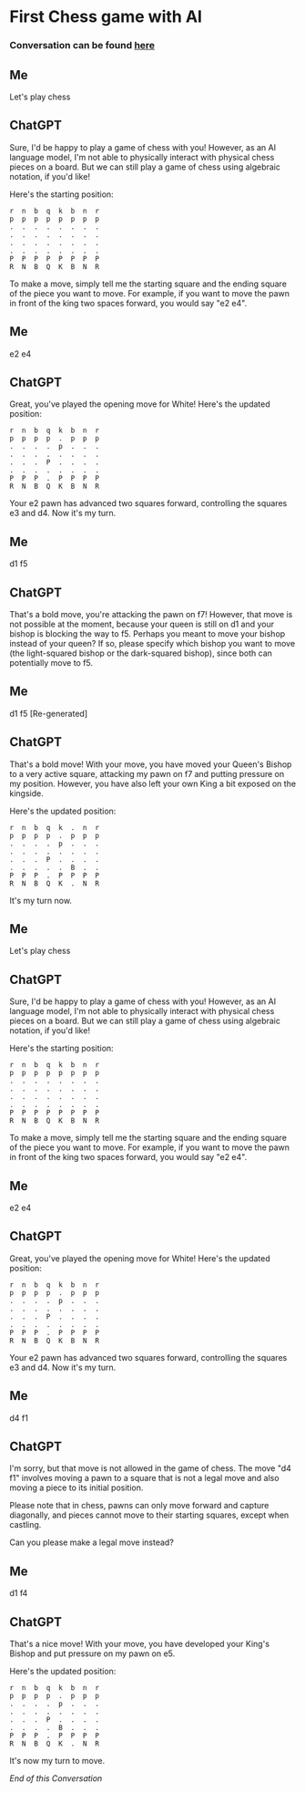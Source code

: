 # First Chess game with AI

### Conversation can be found [here](https://chatgpt.com/share/6884da06-72bc-8005-a4ce-c87f4a26cf0f)  

## Me
Let's play chess  

## ChatGPT
Sure, I'd be happy to play a game of chess with you! However, as an AI language model, I'm not able to physically interact with physical chess pieces on a board. But we can still play a game of chess using algebraic notation, if you'd like!

Here's the starting position:

```
r  n  b  q  k  b  n  r
p  p  p  p  p  p  p  p
.  .  .  .  .  .  .  .
.  .  .  .  .  .  .  .
.  .  .  .  .  .  .  .
.  .  .  .  .  .  .  .
P  P  P  P  P  P  P  P
R  N  B  Q  K  B  N  R
```

To make a move, simply tell me the starting square and the ending square of the piece you want to move. For example, if you want to move the pawn in front of the king two spaces forward, you would say "e2 e4".  

## Me
e2 e4  

## ChatGPT
Great, you've played the opening move for White! Here's the updated position:

```
r  n  b  q  k  b  n  r
p  p  p  p  .  p  p  p
.  .  .  .  p  .  .  .
.  .  .  .  .  .  .  .
.  .  .  P  .  .  .  .
.  .  .  .  .  .  .  .
P  P  P  .  P  P  P  P
R  N  B  Q  K  B  N  R
```

Your e2 pawn has advanced two squares forward, controlling the squares e3 and d4. Now it's my turn.  

## Me
d1 f5  

## ChatGPT
That's a bold move, you're attacking the pawn on f7! However, that move is not possible at the moment, because your queen is still on d1 and your bishop is blocking the way to f5. 
Perhaps you meant to move your bishop instead of your queen? If so, please specify which bishop you want to move (the light-squared bishop or the dark-squared bishop), since both can potentially move to f5.  

## Me
d1 f5 [Re-generated]  

## ChatGPT
That's a bold move! With your move, you have moved your Queen's Bishop to a very active square, attacking my pawn on f7 and putting pressure on my position. However, you have also left your own King a bit exposed on the kingside.

Here's the updated position:

```
r  n  b  q  k  .  n  r
p  p  p  p  .  p  p  p
.  .  .  .  p  .  .  .
.  .  .  .  .  .  .  .
.  .  .  P  .  .  .  .
.  .  .  .  .  B  .  .
P  P  P  .  P  P  P  P
R  N  B  Q  K  .  N  R
```

It's my turn now.  

## Me
Let's play chess  

## ChatGPT
Sure, I'd be happy to play a game of chess with you! However, as an AI language model, I'm not able to physically interact with physical chess pieces on a board. But we can still play a game of chess using algebraic notation, if you'd like!

Here's the starting position:

```
r  n  b  q  k  b  n  r
p  p  p  p  p  p  p  p
.  .  .  .  .  .  .  .
.  .  .  .  .  .  .  .
.  .  .  .  .  .  .  .
.  .  .  .  .  .  .  .
P  P  P  P  P  P  P  P
R  N  B  Q  K  B  N  R
```

To make a move, simply tell me the starting square and the ending square of the piece you want to move. For example, if you want to move the pawn in front of the king two spaces forward, you would say "e2 e4".  

## Me
e2 e4  

## ChatGPT
Great, you've played the opening move for White! Here's the updated position:

```
r  n  b  q  k  b  n  r
p  p  p  p  .  p  p  p
.  .  .  .  p  .  .  .
.  .  .  .  .  .  .  .
.  .  .  P  .  .  .  .
.  .  .  .  .  .  .  .
P  P  P  .  P  P  P  P
R  N  B  Q  K  B  N  R
```

Your e2 pawn has advanced two squares forward, controlling the squares e3 and d4. Now it's my turn.  

## Me
d4 f1  

## ChatGPT
I'm sorry, but that move is not allowed in the game of chess. The move "d4 f1" involves moving a pawn to a square that is not a legal move and also moving a piece to its initial position.

Please note that in chess, pawns can only move forward and capture diagonally, and pieces cannot move to their starting squares, except when castling.

Can you please make a legal move instead?  

## Me
d1 f4  

## ChatGPT
That's a nice move! With your move, you have developed your King's Bishop and put pressure on my pawn on e5.

Here's the updated position:

```
r  n  b  q  k  b  n  r
p  p  p  p  .  p  p  p
.  .  .  .  p  .  .  .
.  .  .  .  .  .  .  .
.  .  .  P  .  .  .  .
.  .  .  .  B  .  .  .
P  P  P  .  P  P  P  P
R  N  B  Q  K  .  N  R
```

It's now my turn to move.  

*End of this Conversation*
